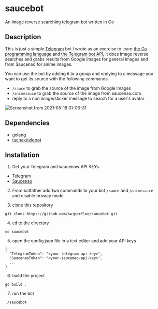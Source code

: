 # saucebot
An image reverse searching telegram bot written in Go

## Description
This is just a simple [Telegram](https://telegram.org/) bot I wrote as an exercise to learn [the Go programming language](https://golang.org/) and [the Telegram bot API](https://core.telegram.org/bots/api), it does image reverse searches and grabs results from Google Images for general images and from Saucenao for anime images.

You can use the bot by adding it to a group and replying to a message you want to get its source with the following commands

- `/sauce` to grab the source of the image from Google Images
- `/animesauce` to grab the source of the image from saucenao.com
- reply to a non image/sticker message to search for a user's avatar

![Screenshot from 2021-05-18 01-06-31](https://user-images.githubusercontent.com/81438111/118571395-d5259a00-b775-11eb-8ef6-2498bdae6a0a.png)


## Dependencies
- golang
- [tucnak/telebot](https://github.com/tucnak/telebot)

## Installation
1. Get your Telegram and saucenow API KEYs

- [Telegram](https://core.telegram.org/bots#3-how-do-i-create-a-bot)
- [Saucenao](https://saucenao.com/user.php)

2. From botfather add two commands to your bot `/sauce` and `/animesauce` and disable privacy mode

3. clone this repository

```
git clone https://github.com/swiperflue/saucebot.git
```

4. cd to the directory
```
cd saucebot
```

5. open the config.json file in a text editor and add your API keys
```
{
  "TelegramToken": "<your-telegram-api-key>",
  "SaucenaoToken": "<your-saucenao-api-key>",
  ...
}
```

6. build the project
```
go build .
```

7. run the bot
```
./saucebot
```
